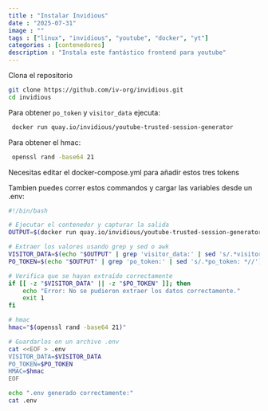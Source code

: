 ```yaml
---
title : "Instalar Invidious"
date : "2025-07-31"
image : ""
tags : ["linux", "invidious", "youtube", "docker", "yt"]
categories : [contenedores]
description : "Instala este fantástico frontend para youtube"
---
```



Clona el repositorio
```bash
git clone https://github.com/iv-org/invidious.git
cd invidious
```

Para obtener `po_token` y `visitor_data` ejecuta:
```sh
 docker run quay.io/invidious/youtube-trusted-session-generator
```


Para obtener el hmac:
```sh
 openssl rand -base64 21
```

Necesitas editar el docker-compose.yml para añadir estos tres tokens


Tambien puedes correr estos commandos y cargar las variables desde un .env:

```sh
#!/bin/bash

# Ejecutar el contenedor y capturar la salida
OUTPUT=$(docker run quay.io/invidious/youtube-trusted-session-generator)

# Extraer los valores usando grep y sed o awk
VISITOR_DATA=$(echo "$OUTPUT" | grep 'visitor_data:' | sed 's/.*visitor_data: *//')
PO_TOKEN=$(echo "$OUTPUT" | grep 'po_token:' | sed 's/.*po_token: *//')

# Verifica que se hayan extraído correctamente
if [[ -z "$VISITOR_DATA" || -z "$PO_TOKEN" ]]; then
    echo "Error: No se pudieron extraer los datos correctamente."
    exit 1
fi

# hmac
hmac="$(openssl rand -base64 21)"

# Guardarlos en un archivo .env
cat <<EOF > .env
VISITOR_DATA=$VISITOR_DATA
PO_TOKEN=$PO_TOKEN
HMAC=$hmac
EOF

echo ".env generado correctamente:"
cat .env


